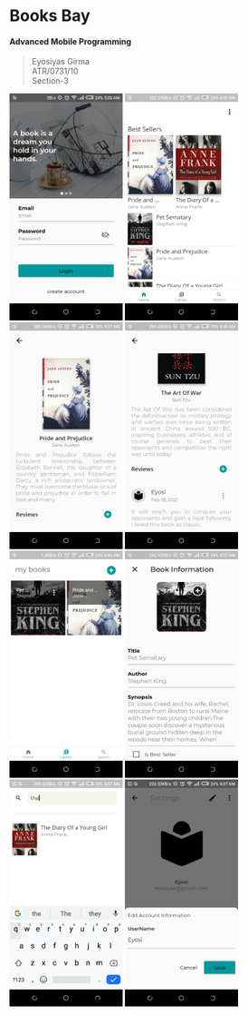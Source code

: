 # Books Bay
<h4>Advanced Mobile Programming</h4>

> Eyosiyas Girma <br/>
> ATR/0731/10 <br/>
> Section-3

<div>
<img src="screenshots/login_screen.png" width="200"> <img src="screenshots/home_screen.png" width="200"> <img src="screenshots/detail_screen.png" width="200">
<img src="screenshots/comment.png" width="200"> <img src="screenshots/library.png" width="200">
<img src="screenshots/post_edit_screen.png" width="200"> <img src="screenshots/search_screen.png" width="200"> <img src="screenshots/account_screen.png" width="200">
</div>

